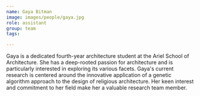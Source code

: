 ```yaml
---
name: Gaya Bitman
image: images/people/gaya.jpg
role: assistant
group: team
tags:

---
```


Gaya is a dedicated fourth-year architecture student at the Ariel School of Architecture. She has a deep-rooted passion for architecture and is particularly interested in exploring its various facets. Gaya's current research is centered around the innovative application of a genetic algorithm approach to the design of religious architecture. Her keen interest and commitment to her field make her a valuable research team member.